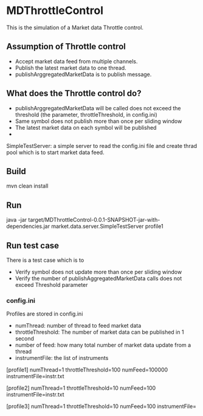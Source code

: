 # MDThrottleControl
 
This is the simulation of a Market data Throttle control.  

## Assumption of Throttle control
- Accept market data feed from multiple channels.
- Publish the latest market data to one thread.
- publishArggregatedMarketData is to publish message.

## What does the Throttle control do?
- publishArggregatedMarketData will be called does not exceed the threshold (the parameter, throttleThreshold, in config.ini)
- Same symbol does not publish more than once per sliding window
- The latest market data on each symbol will be published
- 

SimpleTestServer: a simple server to read the config.ini file and create thrad pool which is to start market data feed.


## Build
mvn clean install

## Run
java -jar target/MDThrottleControl-0.0.1-SNAPSHOT-jar-with-dependencies.jar market.data.server.SimpleTestServer profile1

## Run test case
There is a test case which is to 
- Verify symbol does not update more than once per sliding window
- Verify the number of publishAggregatedMarketData calls does not exceed Threshold parameter

### config.ini
Profiles are stored in config.ini

- numThread: number of thread to feed market data
- throttleThreshold: The number of market data can be published in 1 second 
- number of feed: how many total number of market data update from a thread
- instrumentFile: the list of instruments

[profile1]
numThread=1
throttleThreshold=100
numFeed=100000
instrumentFile=instr.txt

[profile2]
numThread=1
throttleThreshold=10
numFeed=100
instrumentFile=instr.txt

[profile3]
numThread=1
throttleThreshold=10
numFeed=100
instrumentFile=

